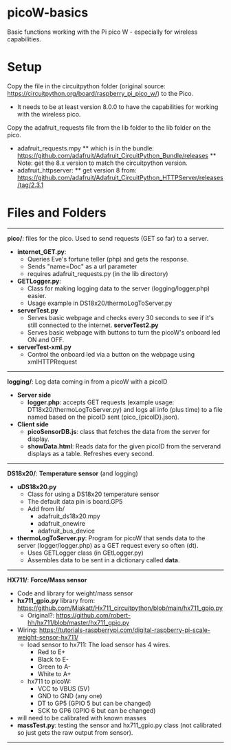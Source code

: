 # picoW-basics

Basic functions working with the Pi pico W - especially for wireless capabilities.

# Setup

Copy the file in the circuitpython folder (original source: https://circuitpython.org/board/raspberry_pi_pico_w/) to the Pico.
* It needs to be at least version 8.0.0 to have the capabilities for working with the wireless pico.

Copy the adafruit_requests file from the lib folder to the lib folder on the pico.
* adafruit_requests.mpy
** which is in the bundle: https://github.com/adafruit/Adafruit_CircuitPython_Bundle/releases
** Note: get the 8.x version to match the circuitpython version.
* adafruit_httpserver:
** get version 8 from: https://github.com/adafruit/Adafruit_CircuitPython_HTTPServer/releases/tag/2.3.1


# Files and Folders

---

**pico/**: files for the pico. Used to send requests (GET so far) to a server.
* **internet_GET.py**: 
    * Queries Eve's fortune teller (php) and gets the response.
    * Sends "name=Doc" as a url parameter
    * requires adafruit_requests.py (in the lib directory)
* **GETLogger.py**:
    * Class for making logging data to the server (logging/logger.php) easier. 
    * Usage example in DS18x20/thermoLogToServer.py
* **serverTest.py**
    * Serves basic webpage and checks every 30 seconds to see if it's still connected to the internet.
**serverTest2.py**
    * Serves basic webpage with buttons to turn the picoW's onboard led ON and OFF.
* **serverTest-xml.py**
    * Control the onboard led via a button on the webpage using xmlHTTPRequest

---

**logging/**: Log data coming in from a picoW with a picoID
* **Server side**
    * **logger.php**: accepts GET requests (example usage: DT18x20/thermoLogToServer.py) and logs all info (plus time) to a file named based on the picoID sent (pico_{picoID}.json).
* **Client side**
    * **picoSensorDB.js**: class that fetches the data from the server for display.
    * **showData.html**: Reads data for the given picoID from the serverand displays as a table. Refreshes every second.

---

**DS18x20/**: **Temperature sensor** (and logging)
* **uDS18x20.py**
    * Class for using a DS18x20 temperature sensor
    * The default data pin is board.GP5
    * Add from lib/
        * adafruit_ds18x20.mpy
        * adafruit_onewire
        * adafruit_bus_device
* **thermoLogToServer.py**: Program for picoW that sends data to the server (logger/logger.php) as a GET request every so often (dt).
    * Uses GETLogger class (in GEtLogger.py)
    * Assembles data to be sent in a dictionary called **data**.

---

**HX711/**: **Force/Mass sensor**
* Code and library for weight/mass sensor
* **hx711_gpio.py** library from: https://github.com/Miakatt/Hx711_circuitpython/blob/main/hx711_gpio.py
    * Original?: https://github.com/robert-hh/hx711/blob/master/hx711_gpio.py
* Wiring: https://tutorials-raspberrypi.com/digital-raspberry-pi-scale-weight-sensor-hx711/
    * load sensor to hx711: The load sensor has 4 wires.
        * Red to E+
        * Black to E-
        * Green to A-
        * White to A+
    * hx711 to picoW: 
        * VCC to VBUS (5V)
        * GND to GND (any one)
        * DT to GP5 (GPIO 5 but can be changed)
        * SCK to GP6 (GPIO 6 but can be changed)
* will need to be calibrated with known masses
* **massTest.py**: testing the sensor and hx711_gpio.py class (not calibrated so just gets the raw output from sensor).

---